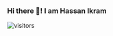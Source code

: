 ### Hi there 👋! I am Hassan Ikram



<!--
**Hassan-Ik/Hassan-Ik** is a ✨ _special_ ✨ repository because its `README.md` (this file) appears on your GitHub profile.

Here are some ideas to get you started:

- 🔭 I’m currently working on ...
- 🌱 I’m currently learning ...
- 👯 I’m looking to collaborate on ...
- 🤔 I’m looking for help with ...
- 💬 Ask me about ...
- 📫 How to reach me: ...
- 😄 Pronouns: ...
- ⚡ Fun fact: ..

-->



![visitors](https://visitor-badge-reloaded.herokuapp.com/badge?page_id=Hassan-Ik.Hassan-Ik&color=00cf00)
